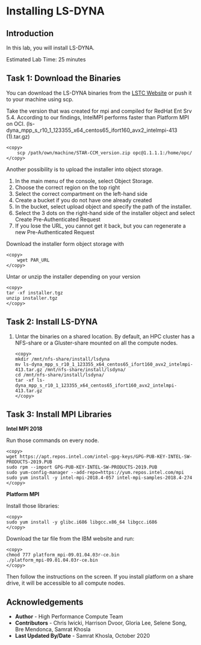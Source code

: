 # Installing LS-DYNA

## Introduction
In this lab, you will install LS-DYNA.

Estimated Lab Time: 25 minutes

## Task 1: Download the Binaries

You can download the LS-DYNA binaries from the [LSTC Website](http://www.lstc.com/download/ls-dyna) or push it to your machine using scp.

Take the version that was created for mpi and compiled for RedHat Ent Srv 5.4. According to our findings, IntelMPI performs faster than Platform MPI on OCI. (ls-dyna_mpp_s_r10_1_123355_x64_centos65_ifort160_avx2_intelmpi-413 (1).tar.gz)

```
<copy>
    scp /path/own/machine/STAR-CCM_version.zip opc@1.1.1.1:/home/opc/
</copy>

```

Another possibility is to upload the installer into object storage.

1. In the main menu of the console, select Object Storage.
2. Choose the correct region on the top right
3. Select the correct compartment on the left-hand side
4. Create a bucket if you do not have one already created
5. In the bucket, select upload object and specify the path of the installer.
6. Select the 3 dots on the right-hand side of the installer object and select Create Pre-Authenticated Request
7. If you lose the URL, you cannot get it back, but you can regenerate a new Pre-Authenticated Request

Download the installer form object storage with

```
<copy>
    wget PAR_URL
</copy>
```

Untar or unzip the installer depending on your version

```
<copy>
tar -xf installer.tgz
unzip installer.tgz
</copy>
```
## Task 2: Install LS-DYNA

1. Untar the binaries on a shared location. By default, an HPC cluster has a NFS-share or a Gluster-share mounted on all the compute nodes.

    ```
    <copy>
    mkdir /mnt/nfs-share/install/lsdyna
    mv ls-dyna_mpp_s_r10_1_123355_x64_centos65_ifort160_avx2_intelmpi-413.tar.gz /mnt/nfs-share/install/lsdyna/
    cd /mnt/nfs-share/install/lsdyna/
    tar -xf ls-dyna_mpp_s_r10_1_123355_x64_centos65_ifort160_avx2_intelmpi-413.tar.gz
    </copy>

    ```

## Task 3: Install MPI Libraries

**Intel MPI 2018**


Run those commands on every node.

```
<copy>
wget https://apt.repos.intel.com/intel-gpg-keys/GPG-PUB-KEY-INTEL-SW-PRODUCTS-2019.PUB
sudo rpm --import GPG-PUB-KEY-INTEL-SW-PRODUCTS-2019.PUB
sudo yum-config-manager --add-repo=https://yum.repos.intel.com/mpi
sudo yum install -y intel-mpi-2018.4-057 intel-mpi-samples-2018.4-274
</copy>
```

**Platform MPI**


Install those libraries:

```
<copy>
sudo yum install -y glibc.i686 libgcc.x86_64 libgcc.i686
</copy>
```

Download the tar file from the IBM website and run:

```
<copy>
chmod 777 platform_mpi-09.01.04.03r-ce.bin
./platform_mpi-09.01.04.03r-ce.bin
</copy>
```
Then follow the instructions on the screen. If you install platform on a share drive, it will be accessible to all compute nodes.


## Acknowledgements
* **Author** - High Performance Compute Team
* **Contributors** -  Chris Iwicki, Harrison Dvoor, Gloria Lee, Selene Song, Bre Mendonca, Samrat Khosla
* **Last Updated By/Date** - Samrat Khosla, October 2020

